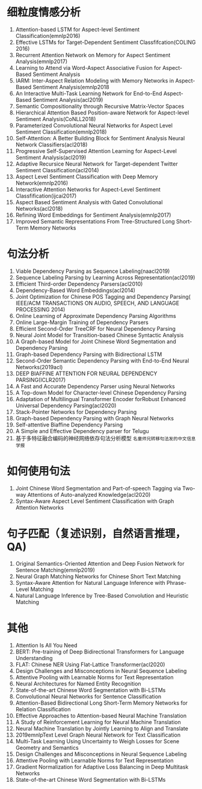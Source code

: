 # 细粒度情感分析
1. Attention-based LSTM for Aspect-level Sentiment Classification(emnlp2016)
2. Effective LSTMs for Target-Dependent Sentiment Classfifcation(COLING 2016)
3. Recurrent Attention Network on Memory for Aspect Sentiment Analysis(emnlp2017)
4. Learning to Attend via Word-Aspect Associative Fusion for Aspect-Based Sentiment Analysis
5. IARM: Inter-Aspect Relation Modeling with Memory Networks in Aspect-Based Sentiment Analysis(emnlp2018
6. An Interactive Multi-Task Learning Network for End-to-End Aspect-Based Sentiment Analysis(acl2019)
7. Semantic Compositionality through Recursive Matrix-Vector Spaces
8. Hierarchical Attention Based Position-aware Network for Aspect-level Sentiment Analysis(CoNLL2018)
9. Parameterized Convolutional Neural Networks for Aspect Level Sentiment Classification(emnlp2018)
10. Self-Attention: A Better Building Block for Sentiment Analysis Neural Network Classifiers(acl2018)
11. Progressive Self-Supervised Attention Learning for Aspect-Level Sentiment Analysis(acl2019)
12. Adaptive Recursice Neural Network for Target-dependent Twitter Sentiment Classification(acl2014)
13. Aspect Level Sentiment Classification with Deep Memory Network(emnlp2016)
14. Interactive Attention Networks for Aspect-Level Sentiment Classfification(ijcai2017)
15. Aspect Based Sentiment Analysis with Gated Convolutional Networks(acl2018)
16. Refining Word Embeddings for Sentiment Analysis(emnlp2017)
17. Improved Semantic Representations From Tree-Structured Long Short-Term Memory Networks
# 句法分析
1. Viable Dependency Parsing as Sequence Labeling(naacl2019)
2. Sequence Labeling Parsing by Learning Across Representation(acl2019)
3. Efficient Third-order Dependency Parsers(acl2010)
4. Dependency-Based Word Embeddings(acl2014)
5. Joint Optimization for Chinese POS Tagging and Dependency Parsing( IEEE/ACM TRANSACTIONS ON AUDIO, SPEECH, AND LANGUAGE PROCESSING 2014)
6. Online Learning of Approximate Dependency Parsing Algorithms
7. Online Large-Margin Training of Dependency Parsers
8. Efficient Second-Order TreeCRF for Neural Dependency Parsing
9. Neural Joint Model for Transition-based Chinese Syntactic Analysis
10. A Graph-based Model for Joint Chinese Word Segmentation and Dependency Parsing
11. Graph-based Dependency Parsing with Bidirectional LSTM
12. Second-Order Semantic Dependency Parsing with End-to-End Neural Networks(2019acl)
13. DEEP BIAFFINE ATTENTION FOR NEURAL DEPENDENCY PARSING(ICLR2017)
14. A Fast and Accurate Dependency Parser using Neural Networks
15. A Top-down Model for Character-level Chinese Dependency Parsing
16. Adaptation of Multilingual Transformer Encoder forRobust Enhanced Universal Dependency Parsing(acl2020)
17. Stack-Pointer Networks for Dependency Parsing
18. Graph-based Dependency Parsing with Graph Neural Networks
19. Self-attentive Biaffine Dependency Parsing
29. A Simple and Effective Dependency parser for Telugu
30. 基于多特征融合编码的神经网络依存句法分析模型
`名童师兄转移句法发的中文信息学报`
# 如何使用句法
1. Joint Chinese Word Segmentation and Part-of-speech Tagging via Two-way Attentions of Auto-analyzed Knowledge(acl2020)
2. Syntax-Aware Aspect Level Sentiment Classification with Graph Attention Networks
# 句子匹配（复述识别，自然语言推理，QA)
1. Original Semantics-Oriented Attention and Deep Fusion Network for Sentence Matching(emnlp2019)
2. Neural Graph Matching Networks for Chinese Short Text Matching
3. Syntax-Aware Attention for Natural Language Inference with Phrase-Level Matching
4. Natural Language Inference by Tree-Based Convolution and Heuristic Matching

# 其他
1. Attention Is All You Need
2. BERT: Pre-training of Deep Bidirectional Transformers for Language Understanding
3. FLAT: Chinese NER Using Flat-Lattice Transformer(acl2020)
4. Design Challenges and Misconceptions in Neural Sequence Labeling
5. Attentive Pooling with Learnable Norms for Text Representation
6. Neural Architectures for Named Entity Recognition
7. State-of-the-art Chinese Word Segmentation with Bi-LSTMs
8. Convolutional Neural Networks for Sentence Classification
9. Attention-Based Bidirectional Long Short-Term Memory Networks for Relation Classification
10. Effective Approaches to Attention-based Neural Machine Translation
11. A Study of Reinforcement Learning for Neural Machine Translation
12. Neural Machine Translation by Jointly Learning to Align and Translate
13. 2019emnlpText Level Graph Neural Network for Text Classification
14. Multi-Task Learning Using Uncertainty to Weigh Losses for Scene Geometry and Semantics
15. Design Challenges and Misconceptions in Neural Sequence Labeling
16. Attentive Pooling with Learnable Norms for Text Representation
17. Gradient Normalization for Adaptive  Loss Balancing in Deep Multitask Networks
18. State-of-the-art Chinese Word Segmentation with Bi-LSTMs
